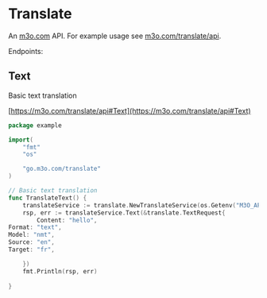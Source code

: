 # Translate

An [m3o.com](https://m3o.com) API. For example usage see [m3o.com/translate/api](https://m3o.com/translate/api).

Endpoints:

## Text

Basic text translation


[https://m3o.com/translate/api#Text](https://m3o.com/translate/api#Text)

```go
package example

import(
	"fmt"
	"os"

	"go.m3o.com/translate"
)

// Basic text translation
func TranslateText() {
	translateService := translate.NewTranslateService(os.Getenv("M3O_API_TOKEN"))
	rsp, err := translateService.Text(&translate.TextRequest{
		Content: "hello",
Format: "text",
Model: "nmt",
Source: "en",
Target: "fr",

	})
	fmt.Println(rsp, err)
	
}
```
